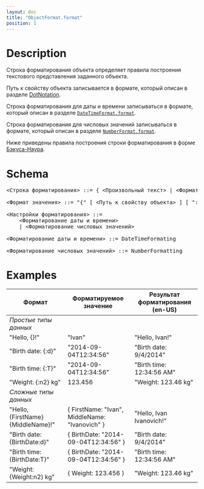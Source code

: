 ```yaml
---
layout: doc
title: "ObjectFormat.format"
position: 1
---
```


# Description

Строка форматирования объекта определяет правила построения текстового представления заданного объекта.

Путь к свойству объекта записывается в формате, который описан в разделе [DotNotation](../../DotNotation/).

Строка форматирования для даты и времени записываться в формате, который описан в разделе [`DateTimeFormat.format`](../../DateTimeFormat.format/).

Строка форматирования для числовых значений записываться в формате, который описан в разделе [`NumberFormat.format`](../../NumberFormat.format/).

Ниже приведены правила построения строки форматирования в форме [Бэкуса-Наура](http://en.wikipedia.org/wiki/Backus%E2%80%93Naur_Form).   

# Schema

<pre>
<Строка форматирования> ::= { <Произвольный текст> | <Формат значения> }
     
<Формат значения> ::= "{" [ <Путь к свойству объекта> ] [ ":" <Настройки форматирования> ] "}"
   
<Настройки форматирования> ::=
    <Форматирование даты и времени>
    | <Форматирование числовых значений>
   
<Форматирование даты и времени> ::= DateTimeFormating
    
<Форматирование числовых значений> ::= NumberFormatting
</pre>

# Examples

Формат|Форматируемое значение|Результат форматирования (en-US)
------|----------------------|--------------------------------
_Простые типы данных_||
"Hello, {}!"|"Ivan"|"Hello, Ivan!"
"Birth date: {:d}"|"2014-09-04T12:34:56"|"Birth date: 9/4/2014"
"Birth time: {:T}"|"2014-09-04T12:34:56"|"Birth time: 12:34:56 AM"
"Weight: {:n2} kg"|123.456|"Weight: 123.46 kg"
_Сложные типы данных_||
"Hello, {FirstName} {MiddleName}!"|{ FirstName: "Ivan", MiddleName: "Ivanovich" }|"Hello, Ivan Ivanovich!"
"Birth date: {BirthDate:d}"|{ BirthDate: "2014-09-04T12:34:56" }|"Birth date: 9/4/2014"
"Birth time: {BirthDate:T}"|{ BirthDate: "2014-09-04T12:34:56" }|"Birth time: 12:34:56 AM"
"Weight: {Weight:n2} kg"|{ Weight: 123.456 }|"Weight: 123.46 kg"
 